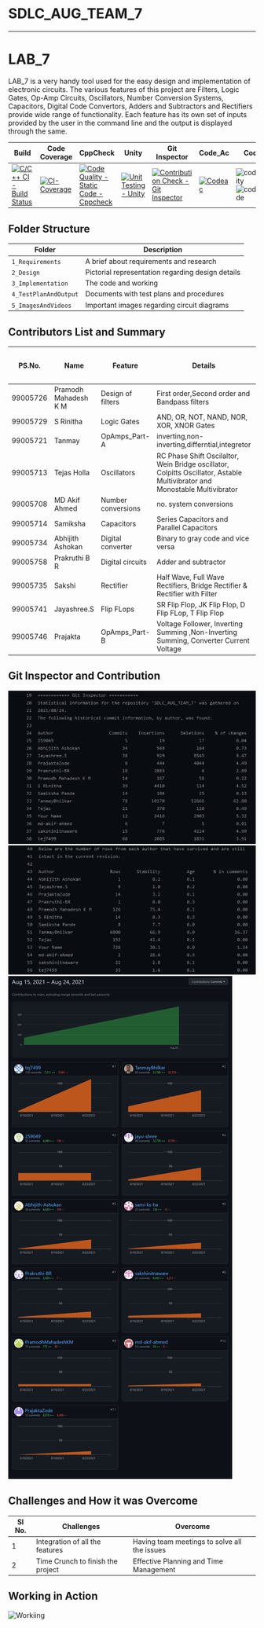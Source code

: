 # SDLC_AUG_TEAM_7
-----------------------------------------------------------------------------------------------------------------------------------------------------------------------------------

# LAB_7

LAB_7 is a very handy tool used for the easy design and implementation of electronic circuits. The various features of this project are Filters, Logic Gates, Op-Amp Circuits, Oscillators, Number Conversion Systems, Capacitors, Digital Code Convertors, Adders and Subtractors and Rectifiers provide wide range of functionality. Each feature has its own set of inputs provided by the user in the command line and the output is displayed through the same. 


| Build | Code Coverage | CppCheck | Unity | Git Inspector | Code_Ac| Codacy | Valgrind |
|-------|---------------|----------|-------|---------------|--------|-------|-----------|
|[![C/C++ CI - Build Status](https://github.com/TanmayBhilkar/SDLC_AUG_TEAM_7/actions/workflows/c-cpp.yml/badge.svg)](https://github.com/TanmayBhilkar/SDLC_AUG_TEAM_7/actions/workflows/c-cpp.yml)|[![CI-Coverage](https://github.com/TanmayBhilkar/SDLC_AUG_TEAM_7/actions/workflows/gcov.yml/badge.svg)](https://github.com/TanmayBhilkar/SDLC_AUG_TEAM_7/actions/workflows/gcov.yml)|[![Code Quality - Static Code - Cppcheck](https://github.com/TanmayBhilkar/SDLC_AUG_TEAM_7/actions/workflows/cppcheck.yml/badge.svg)](https://github.com/TanmayBhilkar/SDLC_AUG_TEAM_7/actions/workflows/cppcheck.yml)|[![Unit Testing - Unity](https://github.com/TanmayBhilkar/SDLC_AUG_TEAM_7/actions/workflows/unit_testing.yml/badge.svg)](https://github.com/TanmayBhilkar/SDLC_AUG_TEAM_7/actions/workflows/unit_testing.yml)|[![Contribution Check - Git Inspector](https://github.com/TanmayBhilkar/SDLC_AUG_TEAM_7/actions/workflows/gitinspector.yml/badge.svg)](https://github.com/TanmayBhilkar/SDLC_AUG_TEAM_7/actions/workflows/gitinspector.yml)|[![Codeac](https://static.codeac.io/badges/2-397881802.svg "Codeac")](https://app.codeac.io/github/TanmayBhilkar/SDLC_AUG_TEAM_7)|![code_quality](https://www.code-inspector.com/project/26795/score/svg)![code_grade](https://www.code-inspector.com/project/26795/status/svg)|[![Valgrind](https://github.com/TanmayBhilkar/SDLC_AUG_TEAM_7/actions/workflows/Valgrind.yml/badge.svg)](https://github.com/TanmayBhilkar/SDLC_AUG_TEAM_7/actions/workflows/Valgrind.yml)|


## Folder Structure

Folder                     | Description
-------------------        | -----------------------------------------
`1_Requirements`           | A brief about requirements and research
`2_Design`                 | Pictorial representation regarding design details
`3_Implementation`         | The code and working
`4_TestPlanAndOutput`      | Documents with test plans and procedures
`5_ImagesAndVideos`        | Important images regarding circuit diagrams


## Contributors List and Summary

| PS.No.| Name | Feature | Details | No. of Test Cases tested | No. of Test Cases Passed | Issuses Raised/ Solved |
|------|-----|---------|--------|-------|---------|--------------|
|99005726|Pramodh Mahadesh K M|Design of filters|First order,Second order and Bandpass filters| 06 | 06 | 01/00 |
|99005729|S Rinitha|Logic Gates|AND, OR, NOT, NAND, NOR, XOR, XNOR Gates|07 |07 | 01/01 |
|99005721|Tanmay|OpAmps_Part-A|inverting,non-inverting,differntial,integretor|06 |06 | 00/02 |
|99005713|Tejas Holla| Oscillators | RC Phase Shift Oscilaltor, Wein Bridge oscillator, Colpitts Oscillator, Astable Multivibrator and Monostable Multivibrator| 06 | 06 | 00/02 |
|99005708|MD Akif Ahmed | Number conversions| no. system conversions| 0 | 0 | 00/00 |
|99005714|Samiksha | Capacitors| Series Capacitors and Parallel Capacitors|02 |02 | 00/00 |
|99005734|Abhijith Ashokan | Digital converter| Binary to gray code and vice versa| 06 | 06 | 00/00 |
|99005758|Prakruthi B R  |Digital circuits| Adder and subtractor | 08 | 08 | 00/00 |
|99005735|Sakshi |Rectifier| Half Wave, Full Wave Rectifiers, Bridge Rectifier & Rectifier with Filter| 04 | 04 | 00/00 |
|99005741|Jayashree.S | Flip FLops | SR Flip Flop, JK Flip Flop, D Flip FLop, T Flip Flop | 04 | 04 | 00/00 |
|99005746|Prajakta  | OpAmps_Part-B | Voltage Follower, Inverting Summing ,Non-Inverting Summing, Converter Current Voltage | 04 | 04 | 00/00 |

## Git Inspector and Contribution

![GitInspector 1](https://github.com/TanmayBhilkar/SDLC_AUG_TEAM_7/blob/main/5_ImagesandVideos/LAB_7%20GitInspector%201.png)
![GitInspector 2](https://github.com/TanmayBhilkar/SDLC_AUG_TEAM_7/blob/main/5_ImagesandVideos/LAB_7%20GitInspector%202.png)
![Contribution](https://github.com/TanmayBhilkar/SDLC_AUG_TEAM_7/blob/main/5_ImagesandVideos/Git%20Inspector/LAB_07%20Contributors.png)

## Challenges and How it was Overcome

| Sl No. | Challenges | Overcome |
|--------|-----------------------------------|----------------------------------------------|
|   1    | Integration of all the features   | Having team meetings to solve all the issues |
|   2    | Time Crunch to finish the project | Effective Planning and Time Management       |   


## Working in Action
![Workiing](https://github.com/TanmayBhilkar/SDLC_AUG_TEAM_7/blob/main/5_ImagesandVideos/2021-08-24-21-54-57.gif)
